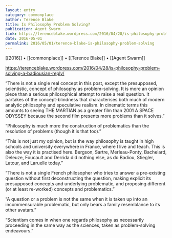 ```yaml
---
layout: entry
category: commonplace
author: Terence Blake
title: Is Philosophy Problem Solving?
publication: Agent Swarm
link: https://terenceblake.wordpress.com/2016/04/28/is-philosophy-problem-solving-a-badiousian-reply/
date: 2016-05-01
permalink: 2016/05/01/terence-blake-is-philosophy-problem-solving
---
```


[[2016]] • [[commonplace]] • [[Terence Blake]] • [[Agent Swarm]]

https://terenceblake.wordpress.com/2016/04/28/is-philosophy-problem-solving-a-badiousian-reply/

“There is not a single real concept in this post, except the presupposed, scientistic, concept of philosophy as problem-solving. It is more an opinion piece than a serious philosophical attempt to raise a real question. It partakes of the concept-blindness that characterises both much of modern analytic philosophy and speculative realism. In cinematic terms this amounts to seeing THE MARTIAN as a greater film than 2001 A SPACE ODYSSEY because the second film presents more problems than it solves.”

“Philosophy is much more the construction of problematics than the resolution of problems (though it is that too).”

“This is not just my opinion, but is the way philosophy is taught in high schools and university everywhere in France, where I live and teach. This is also the way it is practised here. Bergson, Sartre, Merleau-Ponty, Bachelard, Deleuze, Foucault and Derrida did nothing else, as do Badiou, Stiegler, Latour, and Laruelle today.”

“There is not a single French philosopher who tries to answer a pre-existing question without first deconstructing the question, making explicit its presupposed concepts and underlying problematic, and proposing different (or at least re-worked) concepts and problematics.”

“A question or a problem is not the same when it is taken up into an incommensurable problematic, but only bears a family resemblance to its other avatars.”

“Scientism comes in when one regards philosophy as necessarily proceeding in the same way as the sciences, taken as problem-solving endeavours.”

